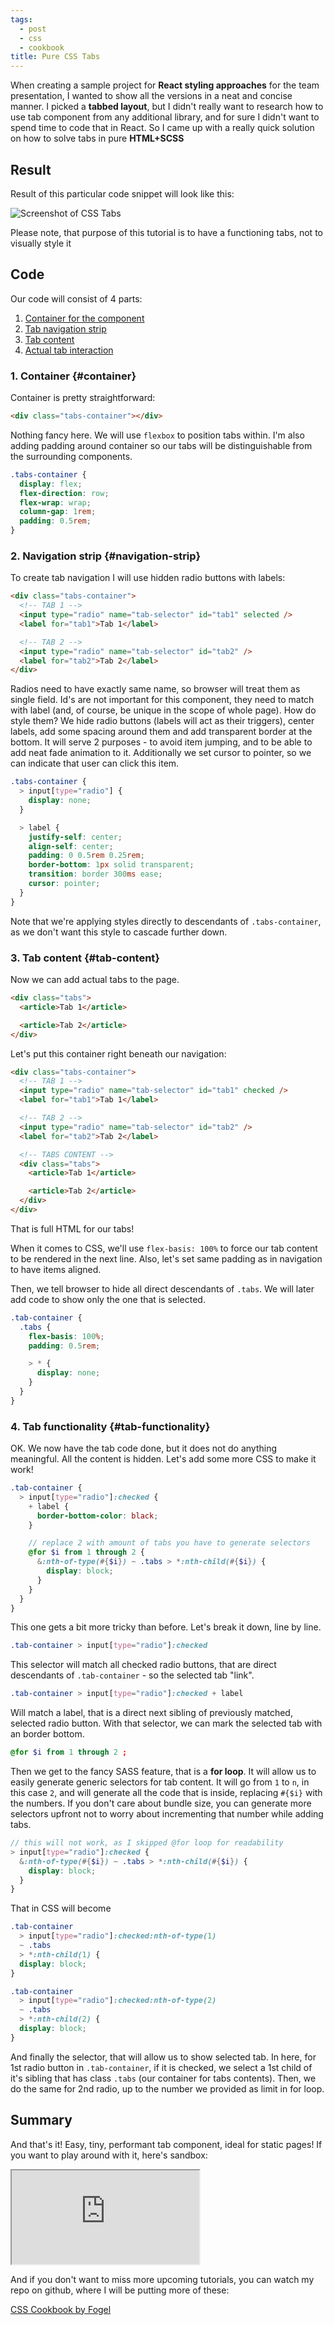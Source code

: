 ```yaml
---
tags:
  - post
  - css
  - cookbook
title: Pure CSS Tabs
---
```


When creating a sample project for **React styling approaches** for the team presentation, I wanted to show all the versions in a neat and concise manner. I picked a **tabbed layout**, but I didn't really want to research how to use tab component from any additional library, and for sure I didn't want to spend time to code that in React. So I came up with a really quick solution on how to solve tabs in pure **HTML+SCSS**

## Result

Result of this particular code snippet will look like this:

![Screenshot of CSS Tabs](/images/css-tabs/tabs.png)

Please note, that purpose of this tutorial is to have a functioning tabs, not to visually style it

## Code

Our code will consist of 4 parts:

1. [Container for the component](#container)
2. [Tab navigation strip](#navigation-strip)
3. [Tab content](#tab-content)
4. [Actual tab interaction](#tab-functionality)

### 1. Container {#container}

Container is pretty straightforward:

```html
<div class="tabs-container"></div>
```

Nothing fancy here. We will use `flexbox` to position tabs within. I'm also adding padding around container so our tabs will be distinguishable from the surrounding components.

```scss
.tabs-container {
  display: flex;
  flex-direction: row;
  flex-wrap: wrap;
  column-gap: 1rem;
  padding: 0.5rem;
}
```

### 2. Navigation strip {#navigation-strip}

To create tab navigation I will use hidden radio buttons with labels:

```html
<div class="tabs-container">
  <!-- TAB 1 -->
  <input type="radio" name="tab-selector" id="tab1" selected />
  <label for="tab1">Tab 1</label>

  <!-- TAB 2 -->
  <input type="radio" name="tab-selector" id="tab2" />
  <label for="tab2">Tab 2</label>
</div>
```

Radios need to have exactly same name, so browser will treat them as single field. Id's are not important for this component, they need to match with label (and, of course, be unique in the scope of whole page). How do style them? We hide radio buttons (labels will act as their triggers), center labels, add some spacing around them and add transparent border at the bottom. It will serve 2 purposes - to avoid item jumping, and to be able to add neat fade animation to it. Additionally we set cursor to pointer, so we can indicate that user can click this item.

```scss
.tabs-container {
  > input[type="radio"] {
    display: none;
  }

  > label {
    justify-self: center;
    align-self: center;
    padding: 0 0.5rem 0.25rem;
    border-bottom: 1px solid transparent;
    transition: border 300ms ease;
    cursor: pointer;
  }
}
```

Note that we're applying styles directly to descendants of `.tabs-container`, as we don't want this style to cascade further down.

### 3. Tab content {#tab-content}

Now we can add actual tabs to the page.

```html
<div class="tabs">
  <article>Tab 1</article>

  <article>Tab 2</article>
</div>
```

Let's put this container right beneath our navigation:

```html
<div class="tabs-container">
  <!-- TAB 1 -->
  <input type="radio" name="tab-selector" id="tab1" checked />
  <label for="tab1">Tab 1</label>

  <!-- TAB 2 -->
  <input type="radio" name="tab-selector" id="tab2" />
  <label for="tab2">Tab 2</label>

  <!-- TABS CONTENT -->
  <div class="tabs">
    <article>Tab 1</article>

    <article>Tab 2</article>
  </div>
</div>
```

That is full HTML for our tabs!

When it comes to CSS, we'll use `flex-basis: 100%` to force our tab content to be rendered in the next line. Also, let's set same padding as in navigation to have items aligned.

Then, we tell browser to hide all direct descendants of `.tabs`. We will later add code to show only the one that is selected.

```scss
.tab-container {
  .tabs {
    flex-basis: 100%;
    padding: 0.5rem;

    > * {
      display: none;
    }
  }
}
```

### 4. Tab functionality {#tab-functionality}

OK. We now have the tab code done, but it does not do anything meaningful. All the content is hidden. Let's add some more CSS to make it work!

```scss
.tab-container {
  > input[type="radio"]:checked {
    + label {
      border-bottom-color: black;
    }

    // replace 2 with amount of tabs you have to generate selectors
    @for $i from 1 through 2 {
      &:nth-of-type(#{$i}) ~ .tabs > *:nth-child(#{$i}) {
        display: block;
      }
    }
  }
}
```

This one gets a bit more tricky than before. Let's break it down, line by line.

```scss
.tab-container > input[type="radio"]:checked
```

This selector will match all checked radio buttons, that are direct descendants of `.tab-container` - so the selected tab "link".

```scss
.tab-container > input[type="radio"]:checked + label
```

Will match a label, that is a direct next sibling of previously matched, selected radio button. With that selector, we can mark the selected tab with an border bottom.

```scss
@for $i from 1 through 2 ;
```

Then we get to the fancy SASS feature, that is a **for loop**. It will allow us to easily generate generic selectors for tab content. It will go from `1` to `n`, in this case `2`, and will generate all the code that is inside, replacing `#{$i}` with the numbers. If you don't care about bundle size, you can generate more selectors upfront not to worry about incrementing that number while adding tabs.

```scss
// this will not work, as I skipped @for loop for readability
> input[type="radio"]:checked {
  &:nth-of-type(#{$i}) ~ .tabs > *:nth-child(#{$i}) {
    display: block;
  }
}
```

That in CSS will become

```css
.tab-container
  > input[type="radio"]:checked:nth-of-type(1)
  ~ .tabs
  > *:nth-child(1) {
  display: block;
}

.tab-container
  > input[type="radio"]:checked:nth-of-type(2)
  ~ .tabs
  > *:nth-child(2) {
  display: block;
}
```

And finally the selector, that will allow us to show selected tab. In here, for 1st radio button in `.tab-container`, if it is checked, we select a 1st child of it's sibling that has class `.tabs` (our container for tabs contents). Then, we do the same for 2nd radio, up to the number we provided as limit in for loop.

## Summary

And that's it! Easy, tiny, performant tab component, ideal for static pages! If you want to play around with it, here's sandbox:

<div class="code">
<iframe src="https://codesandbox.io/embed/css-tabs-vi2w8x?fontsize=14&hidenavigation=1&module=%2Fstyle.scss&theme=dark"
     title="css-tabs"
     allow="accelerometer; ambient-light-sensor; camera; encrypted-media; geolocation; gyroscope; hid; microphone; midi; payment; usb; vr; xr-spatial-tracking"
     sandbox="allow-forms allow-modals allow-popups allow-presentation allow-same-origin allow-scripts"
   ></iframe>
</div>

And if you don't want to miss more upcoming tutorials, you can watch my repo on github, where I will be putting more of these:

[CSS Cookbook by Fogel](https://github.com/fogelek/css-cookbook)

